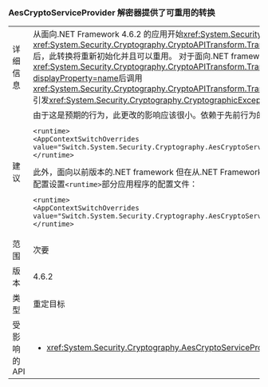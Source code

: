 ### <a name="aescryptoserviceprovider-decryptor-provides-a-reusable-transform"></a>AesCryptoServiceProvider 解密器提供了可重用的转换

|   |   |
|---|---|
|详细信息|从面向.NET Framework 4.6.2 的应用开始<xref:System.Security.Cryptography.AesCryptoServiceProvider>解密器提供了可重用的转换。 调用 <xref:System.Security.Cryptography.CryptoAPITransform.TransformFinalBlock(System.Byte[],System.Int32,System.Int32)?displayProperty=name> 后，此转换将重新初始化并且可以重用。 对于面向.NET framework 的早期版本的应用程序，尝试通过调用重用解密器<xref:System.Security.Cryptography.CryptoAPITransform.TransformBlock(System.Byte[],System.Int32,System.Int32,System.Byte[],System.Int32)?displayProperty=name>后调用<xref:System.Security.Cryptography.CryptoAPITransform.TransformFinalBlock(System.Byte[],System.Int32,System.Int32)?displayProperty=name>引发<xref:System.Security.Cryptography.CryptographicException>或者生成损坏的数据。|
|建议|由于这是预期的行为，此更改的影响应该很小。依赖于先前行为的应用程序可以选择不使用通过添加以下配置设置来对其<code>&lt;runtime&gt;</code>应用程序的配置文件节：<pre><code class="language-xml">&lt;runtime&gt;&#13;&#10;&lt;AppContextSwitchOverrides value=&quot;Switch.System.Security.Cryptography.AesCryptoServiceProvider.DontCorrectlyResetDecryptor=true&quot;/&gt;&#13;&#10;&lt;/runtime&gt;&#13;&#10;</code></pre>此外，面向以前版本的.NET framework 但在从.NET Framework 4.6.2 开始的.NET framework 版本下运行的应用程序可以通过选择使用在向其添加到以下配置设置<code>&lt;runtime&gt;</code>部分应用程序的配置文件：<pre><code class="language-xml">&lt;runtime&gt;&#13;&#10;&lt;AppContextSwitchOverrides value=&quot;Switch.System.Security.Cryptography.AesCryptoServiceProvider.DontCorrectlyResetDecryptor=false&quot;/&gt;&#13;&#10;&lt;/runtime&gt;&#13;&#10;</code></pre>|
|范围|次要|
|版本|4.6.2|
|类型|重定目标|
|受影响的 API|<ul><li><xref:System.Security.Cryptography.AesCryptoServiceProvider.CreateDecryptor?displayProperty=nameWithType></li></ul>|

